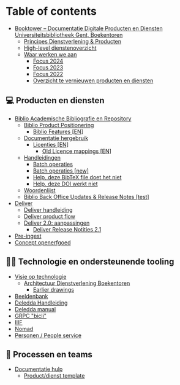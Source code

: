 # Table of contents

* [Booktower – Documentatie Digitale Producten en Diensten Universiteitsbibliotheek Gent, Boekentoren](README.md)
  * [Principes Dienstverlening & Producten](documentatie-digitale-producten-en-diensten-boekentoren-universiteitsbibliotheek-gent/principes-dienstverlening-and-producten.md)
  * [High-level dienstenoverzicht](documentatie-digitale-producten-en-diensten-boekentoren-universiteitsbibliotheek-gent/high-level-dienstenoverzicht.md)
  * [Waar werken we aan](documentatie-digitale-producten-en-diensten-boekentoren-universiteitsbibliotheek-gent/waar-werken-we-aan/README.md)
    * [Focus 2024](documentatie-digitale-producten-en-diensten-boekentoren-universiteitsbibliotheek-gent/waar-werken-we-aan/focus-2024.md)
    * [Focus 2023](documentatie-digitale-producten-en-diensten-boekentoren-universiteitsbibliotheek-gent/waar-werken-we-aan/focus-2023.md)
    * [Focus 2022](documentatie-digitale-producten-en-diensten-boekentoren-universiteitsbibliotheek-gent/waar-werken-we-aan/doelen-2022.md)
    * [Overzicht te vernieuwen producten en diensten](documentatie-digitale-producten-en-diensten-boekentoren-universiteitsbibliotheek-gent/waar-werken-we-aan/overzicht-te-vernieuwen-producten-en-diensten.md)

## 💻 Producten en diensten

* [Biblio Academische Bibliografie en Repository](producten-en-diensten/biblio-academische-bibliografie-en-repository/README.md)
  * [Biblio Product Positionering](producten-en-diensten/biblio-academische-bibliografie-en-repository/biblio-product-positionering.md)
    * [Biblio Features \[EN\]](producten-en-diensten/biblio-academische-bibliografie-en-repository/biblio-product-positionering/biblio-features-en.md)
  * [Documentatie hergebruik](producten-en-diensten/biblio-academische-bibliografie-en-repository/documentatie-hergebruik/README.md)
    * [Licenties \[EN\]](producten-en-diensten/biblio-academische-bibliografie-en-repository/documentatie-hergebruik/licenties-en/README.md)
      * [Old Licence mappings \[EN\]](producten-en-diensten/biblio-academische-bibliografie-en-repository/documentatie-hergebruik/licenties-en/old-licence-mappings-en.md)
  * [Handleidingen](producten-en-diensten/biblio-academische-bibliografie-en-repository/handleidingen/README.md)
    * [Batch operaties](producten-en-diensten/biblio-academische-bibliografie-en-repository/handleidingen/batch-operaties.md)
    * [Batch operaties \[new\]](producten-en-diensten/biblio-academische-bibliografie-en-repository/handleidingen/batch-operaties-new.md)
    * [Help, deze BibTeX file doet het niet](producten-en-diensten/biblio-academische-bibliografie-en-repository/handleidingen/help-deze-bibtex-file-doet-het-niet.md)
    * [Help, deze DOI werkt niet](producten-en-diensten/biblio-academische-bibliografie-en-repository/handleidingen/help-deze-doi-werkt-niet.md)
  * [Woordenlijst](producten-en-diensten/biblio-academische-bibliografie-en-repository/woordenlijst.md)
  * [Biblio Back Office Updates & Release Notes \[test\]](producten-en-diensten/biblio-academische-bibliografie-en-repository/biblio-back-office-updates-and-release-notes-test.md)
* [Deliver](producten-en-diensten/deliver/README.md)
  * [Deliver handleiding](producten-en-diensten/deliver/deliver-handleiding.md)
  * [Deliver product flow](producten-en-diensten/deliver/deliver-product-flow.md)
  * [Deliver 2.0: aanpassingen](producten-en-diensten/deliver/deliver-2.0-aanpassingen.md)
    * [Deliver Release Notities 2.1](producten-en-diensten/deliver/deliver-2.0-aanpassingen/deliver-release-notities-2.1.md)
* [Pre-ingest](producten-en-diensten/pre-ingest.md)
* [Concept openerfgoed](producten-en-diensten/concept-openerfgoed.md)

## 🧑‍🚀 Technologie en ondersteunende tooling

* [Visie op technologie](technologie-en-ondersteunende-tooling/visie-op-technologie/README.md)
  * [Architectuur Dienstverlening Boekentoren](technologie-en-ondersteunende-tooling/visie-op-technologie/architectuur-dienstverlening-boekentoren/README.md)
    * [Earlier drawings](technologie-en-ondersteunende-tooling/visie-op-technologie/architectuur-dienstverlening-boekentoren/earlier-drawings.md)
* [Beeldenbank](technologie-en-ondersteunende-tooling/beeldenbank.md)
* [Deledda Handleiding](technologie-en-ondersteunende-tooling/deledda/deledda-handleiding.md)
* [Deledda manual](producten-en-diensten/deledda/README.md)
* [GRPC "bicli"](technologie-en-ondersteunende-tooling/grpc-bicli.md)
* [IIIF](technologie-en-ondersteunende-tooling/iiif.md)
* [Nomad](technologie-en-ondersteunende-tooling/nomad.md)
* [Personen / People service](technologie-en-ondersteunende-tooling/personen-people-service.md)

## 🤝 Processen en teams

* [Documentatie hulp](processen-en-teams/documentatie-hulp/README.md)
  * [Product/dienst template](processen-en-teams/documentatie-hulp/product-dienst-template.md)
